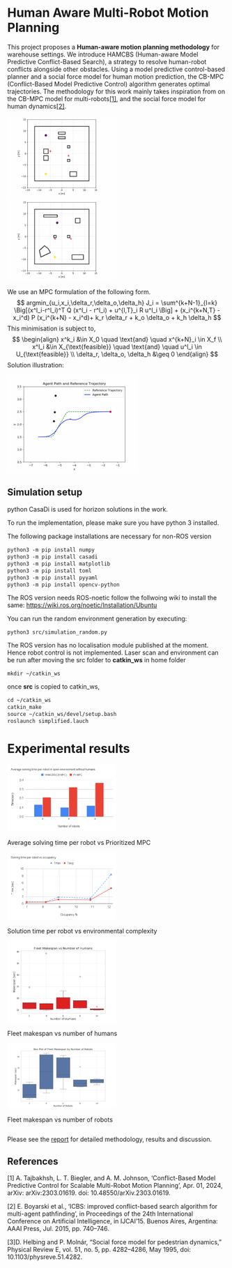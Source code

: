 # Human Aware Multi-Robot Motion Planning

 This project proposes a **Human-aware motion planning methodology** for warehouse
settings. We introduce HAMCBS (Human-aware Model Predictive Conflict-Based Search), a
strategy to resolve human-robot conflicts alongside other obstacles. Using a model predictive
control-based planner and a social force model for human motion prediction, the CB-MPC
(Conflict-Based Model Predictive Control) algorithm generates optimal trajectories.
The methodology for this work mainly takes inspiration from on the CB-MPC model for multi-robots[[1]](http://arxiv.org/abs/2303.01619), and the social force model for human dynamics[[2]](https://www.researchgate.net/profile/Dirk-Helbing/publication/1947096_Social_Force_Model_for_Pedestrian_Dynamics/links/02bfe510e677d8de59000000/Social-Force-Model-for-Pedestrian-Dynamics.pdf).



<img src="images/output_00.gif"  width="250" style="display:inline-block; margin-right: 10px"/>
<img src="images/output_01.gif"  width="250" style="display:inline-block; margin-right: 10px"/>

We use an MPC formulation of the following form.
$$
    argmin_{u_i,x_i,\delta_r,\delta_o,\delta_h} J_i = \sum^{k+N-1}_{l=k} \Big[(x^l_i-r^l_i)^T Q (x^l_i - r^l_i) + u^{l,T}_i R u^l_i \Big] + (x_i^{k+N,T} - x_i^d) P (x_i^{k+N} - x_i^d)+ k_r \delta_r + k_o \delta_o + k_h \delta_h
$$
This minimisation is subject to,
$$
\begin{align}
    x^k_i &\in X_0 \quad \text{and} \quad x^{k+N}_i \in X_f \\
    x^l_i &\in X_{\text{feasible}} \quad \text{and} \quad u^l_i \in U_{\text{feasible}} \\
    \delta_r, \delta_o, \delta_h &\geq 0
\end{align}
$$
Solution illustration:

<img src="images/animation0.gif"  width="300" />

## Simulation setup
python CasaDi is used for horizon solutions in the work.

To run the implementation, please make sure you have python 3 installed.

The following package installations are necessary for non-ROS version
```
python3 -m pip install numpy
python3 -m pip install casadi
python3 -m pip install matplotlib
python3 -m pip install toml
python3 -m pip install pyyaml
python3 -m pip install opencv-python
```
The ROS version needs ROS-noetic follow the follwoing wiki to install the same:
https://wiki.ros.org/noetic/Installation/Ubuntu

You can run the random environment generation by executing:
```
python3 src/simulation_random.py
```
The ROS version has no localisation module published at the moment. Hence robot control is not implemented.
Laser scan and environment can be run after moving the src folder to **catkin_ws** in home folder
```
mkdir ~/catkin_ws
```
once **src** is copied to catkin_ws,
```
cd ~/catkin_ws
catkin_make
source ~/catkin_ws/devel/setup.bash
roslaunch simplified.lauch
```

# Experimental results
<div style="display:inline-block; margin-right: 10px">
<img src="images/Average solving time per robot in open environment without humans.png"  width="250" /><p>Average solving time per robot vs Prioritized MPC</p></div>
<div style="display:inline-block; margin-right: 10px">
<img src="images/Solving time per robot vs occupancy.png"  width="250" />
<p>Solution time per robot vs environmental complexity</p></div>


<div style="display:inline-block; margin-right: 10px">
<img src="images/Fleet_makespan_vs_n_human.png"  width="250" /><p>Fleet makespan vs number of humans</p></div>
<div style="display:inline-block; margin-right: 10px">
<img src="images/Fleet_makespan_vs_n_robot.png"  width="250" />
<p>Fleet makespan vs number of robots</p></div>

Please see the [report](/Kolleth-2655154.pdf) for detailed methodology, results and discussion.

## References
[1] A. Tajbakhsh, L. T. Biegler, and A. M. Johnson, ‘Conflict-Based Model Predictive Control for Scalable Multi-Robot Motion Planning’, Apr. 01, 2024, arXiv: arXiv:2303.01619. doi: 10.48550/arXiv.2303.01619.

[2] E. Boyarski et al., ‘ICBS: improved conflict-based search algorithm for multi-agent pathfinding’, in Proceedings of the 24th International Conference on Artificial Intelligence, in IJCAI’15. Buenos Aires, Argentina: AAAI Press, Jul. 2015, pp. 740–746.

[3]D. Helbing and P. Molnár, “Social force model for pedestrian dynamics,” Physical Review E, vol. 51, no. 5, pp. 4282–4286, May 1995, doi: 10.1103/physreve.51.4282.
